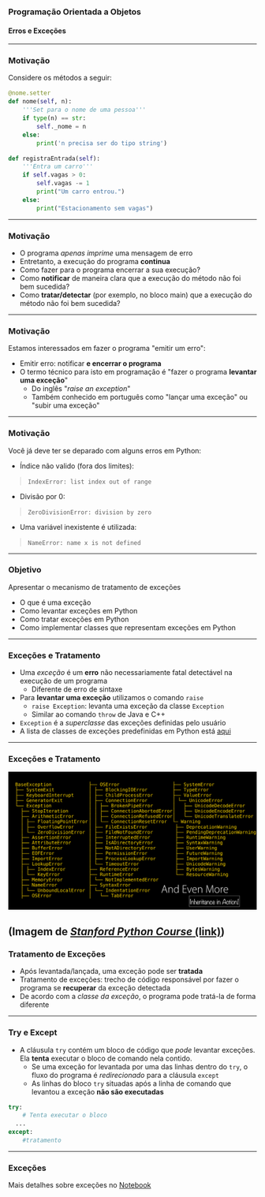 ### Programação Orientada a Objetos
#### Erros e Exceções
---

### Motivação

Considere os métodos a seguir:

```python
@nome.setter
def nome(self, n):
    '''Set para o nome de uma pessoa'''
    if type(n) == str:
        self._nome = n
    else:
        print('n precisa ser do tipo string')
```

```python
def registraEntrada(self):
    '''Entra um carro'''
    if self.vagas > 0:
        self.vagas -= 1
        print("Um carro entrou.")
    else:
        print("Estacionamento sem vagas")
```
---

### Motivação

- O programa _apenas imprime_ uma mensagem de erro
- Entretanto, a execução do programa __continua__
- Como fazer para o programa encerrar a sua execução?
- Como __notificar__ de maneira clara que a execução do método não foi bem
  sucedida?
- Como __tratar/detectar__ (por exemplo, no bloco  main) que a execução do método não foi bem sucedida?
---

### Motivação

Estamos interessados em fazer o programa "emitir um erro":

- Emitir erro: notificar **e encerrar o programa**
- O termo técnico para isto em programação é "fazer o programa __levantar uma exceção__"
    - Do inglês "*raise an exception*"
    - Também conhecido em português como "lançar uma exceção" ou "subir uma exceção"
---

### Motivação

Você já deve ter se deparado com alguns erros em Python:

- Índice não valido (fora dos limites): 
>`IndexError: list index out of range`

- Divisão por 0:
> `ZeroDivisionError: division by zero`

- Uma variável inexistente é utilizada:
> `NameError: name x is not defined`
---

### Objetivo

Apresentar o mecanismo de tratamento de exceções

- O que é uma exceção
- Como levantar exceções em Python
- Como tratar exceções em Python
- Como implementar classes que representam exceções em Python
---

### Exceções e Tratamento

- Uma _exceção_ é um __erro__ não necessariamente fatal detectável na execução de um programa
    - Diferente de erro de sintaxe
- Para **levantar uma exceção**  utilizamos o comando `raise`
    - `raise Exception`: levanta uma exceção da classe `Exception`
    - Similar ao comando `throw` de Java e C++
- `Exception` é a _superclasse_ das exceções definidas pelo usuário
- A lista de classes de exceções predefinidas em Python está
  [aqui](https://docs.python.org/3/library/exceptions.html)
---

### Exceções e Tratamento
<img src="python_excecoes.png">

(Imagem de [*Stanford Python Course* (link)](https://drive.google.com/file/d/0B-eHIhYpHrGDWUtObjZ5MDI0dHc/view))
---

### Tratamento de Exceções

- Após levantada/lançada, uma exceção pode ser **tratada**
- Tratamento de exceções: trecho de código responsável por fazer o programa se
  __recuperar__ da exceção detectada
- De acordo com a _classe da exceção_, o programa pode tratá-la de forma diferente
---

### Try e Except

- A cláusula `try` contém um bloco de código que _pode_ levantar exceções. Ela __tenta__
  executar o bloco de comando nela contido. 
    - Se uma exceção for levantada por uma das linhas dentro do `try`,
      o fluxo do programa é _redirecionado_ para a cláusula `except`
    - As linhas do bloco `try` situadas após a linha de comando que levantou
      a exceção __não são executadas__

```python
try:
    # Tenta executar o bloco
  ...
except: 
    #tratamento
```
---

### Exceções

Mais detalhes sobre exceções
no [Notebook](19a-excecoes.ipynb)
